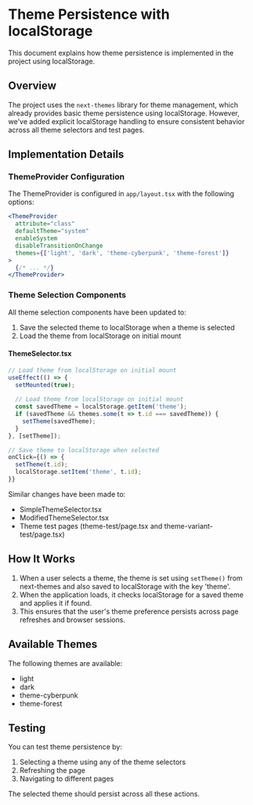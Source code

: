 # Theme Persistence with localStorage

This document explains how theme persistence is implemented in the project using localStorage.

## Overview

The project uses the `next-themes` library for theme management, which already provides basic theme persistence using
localStorage. However, we've added explicit localStorage handling to ensure consistent behavior across all theme
selectors and test pages.

## Implementation Details

### ThemeProvider Configuration

The ThemeProvider is configured in `app/layout.tsx` with the following options:

```jsx
<ThemeProvider
  attribute="class"
  defaultTheme="system"
  enableSystem
  disableTransitionOnChange
  themes={['light', 'dark', 'theme-cyberpunk', 'theme-forest']}
>
  {/* ... */}
</ThemeProvider>
```

### Theme Selection Components

All theme selection components have been updated to:

1. Save the selected theme to localStorage when a theme is selected
2. Load the theme from localStorage on initial mount

#### ThemeSelector.tsx

```jsx
// Load theme from localStorage on initial mount
useEffect(() => {
  setMounted(true);
  
  // Load theme from localStorage on initial mount
  const savedTheme = localStorage.getItem('theme');
  if (savedTheme && themes.some(t => t.id === savedTheme)) {
    setTheme(savedTheme);
  }
}, [setTheme]);

// Save theme to localStorage when selected
onClick={() => {
  setTheme(t.id);
  localStorage.setItem('theme', t.id);
}}
```

Similar changes have been made to:

- SimpleThemeSelector.tsx
- ModifiedThemeSelector.tsx
- Theme test pages (theme-test/page.tsx and theme-variant-test/page.tsx)

## How It Works

1. When a user selects a theme, the theme is set using `setTheme()` from next-themes and also saved to localStorage with
   the key 'theme'.
2. When the application loads, it checks localStorage for a saved theme and applies it if found.
3. This ensures that the user's theme preference persists across page refreshes and browser sessions.

## Available Themes

The following themes are available:

- light
- dark
- theme-cyberpunk
- theme-forest

## Testing

You can test theme persistence by:

1. Selecting a theme using any of the theme selectors
2. Refreshing the page
3. Navigating to different pages

The selected theme should persist across all these actions.